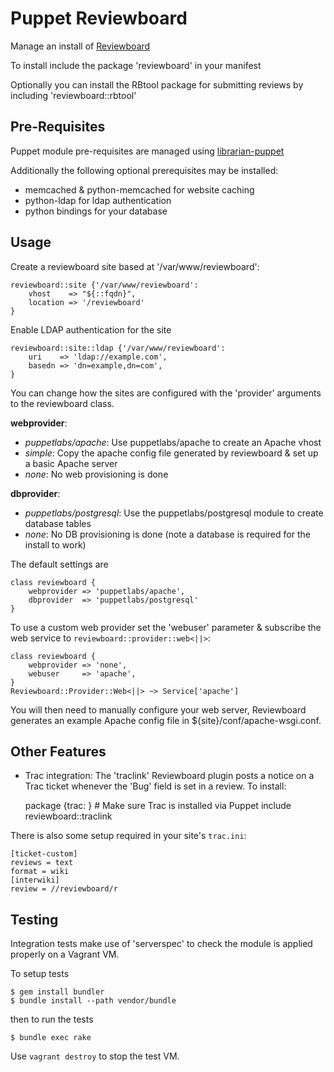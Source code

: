 Puppet Reviewboard
==================

Manage an install of [Reviewboard](http://www.reviewboard.org)

To install include the package 'reviewboard' in your manifest

Optionally you can install the RBtool package for submitting reviews by
including 'reviewboard::rbtool'

Pre-Requisites
--------------

Puppet module pre-requisites are managed using
[librarian-puppet](https://github.com/rodjek/librarian-puppet)

Additionally the following optional prerequisites may be installed:

 * memcached & python-memcached for website caching
 * python-ldap for ldap authentication
 * python bindings for your database

Usage
-----

Create a reviewboard site based at '/var/www/reviewboard':

    reviewboard::site {'/var/www/reviewboard':
        vhost    => "${::fqdn}",
        location => '/reviewboard'
    }

Enable LDAP authentication for the site

    reviewboard::site::ldap {'/var/www/reviewboard':
        uri    => 'ldap://example.com',
        basedn => 'dn=example,dn=com',
    }

You can change how the sites are configured with the 'provider' arguments to the reviewboard class. 

**webprovider**:
  * *puppetlabs/apache*: Use puppetlabs/apache to create an Apache vhost
  * *simple*: Copy the apache config file generated by reviewboard & set up a basic Apache server
  * *none*: No web provisioning is done

**dbprovider**:
  * *puppetlabs/postgresql*: Use the puppetlabs/postgresql module to create database tables
  * *none*: No DB provisioning is done (note a database is required for the install to work)

The default settings are
    
    class reviewboard {
        webprovider => 'puppetlabs/apache',
        dbprovider  => 'puppetlabs/postgresql'
    }

To use a custom web provider set the 'webuser' parameter & subscribe the web
service to `reviewboard::provider::web<||>`:

    class reviewboard {
        webprovider => 'none',
        webuser     => 'apache',
    }
    Reviewboard::Provider::Web<||> ~> Service['apache']

You will then need to manually configure your web server, Reviewboard generates
an example Apache config file in ${site}/conf/apache-wsgi.conf.

Other Features
--------------

 * Trac integration: The 'traclink' Reviewboard plugin posts a notice on a Trac ticket whenever the 'Bug' field is set in a review. To install:

    package {trac: } # Make sure Trac is installed via Puppet
    include reviewboard::traclink

There is also some setup required in your site's `trac.ini`:

    [ticket-custom]
    reviews = text
    format = wiki
    [interwiki]
    review = //reviewboard/r

Testing
-------

Integration tests make use of 'serverspec' to check the module is applied properly on a Vagrant VM.

To setup tests

    $ gem install bundler
    $ bundle install --path vendor/bundle

then to run the tests

    $ bundle exec rake

Use `vagrant destroy` to stop the test VM.

